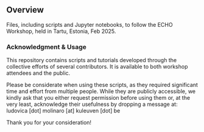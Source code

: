 
## Overview
Files, including scripts and Jupyter notebooks, to follow the ECHO Workshop, held in Tartu, Estonia, Feb 2025.

### Acknowledgment & Usage

This repository contains scripts and tutorials developed through the collective efforts of several contributors. It is available to both workshop attendees and the public.

Please be considerate when using these scripts, as they required significant time and effort from multiple people. While they are publicly accessible, we kindly ask that you either request permission before using them or, at the very least, acknowledge their usefulness by dropping a message at: ludovica [dot] molinaro [at] kuleuven [dot] be

Thank you for your consideration!
